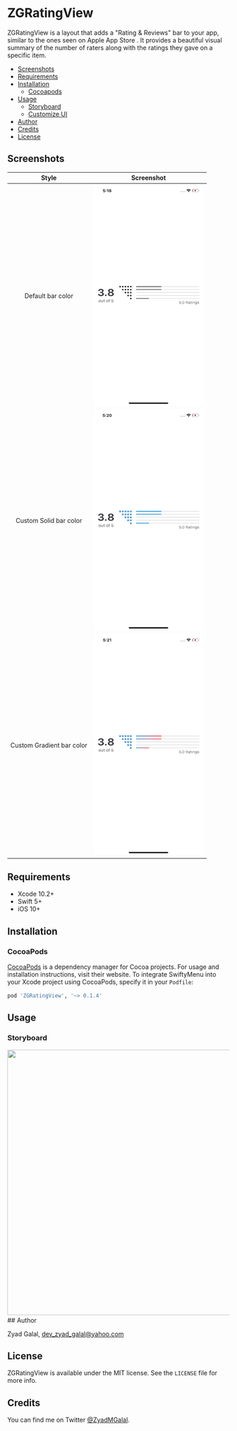 # ZGRatingView


ZGRatingView is a layout that adds a "Rating & Reviews" bar to your app, similar to the ones seen on Apple App Store . It provides a beautiful visual summary of the number of raters along with the ratings they gave on a specific item.


- [Screenshots](#screenshots)
- [Requirements](#requirements)
- [Installation](#installation)
    - [Cocoapods](#cocoapods)
- [Usage](#usage)
    - [Storyboard](#storyboard)
    - [Customize UI](#customizeui)
- [Author](#author)
- [Credits](#credits)
- [License](#license)


## Screenshots

| Style    | Screenshot  |
|:-------------:|:-------------:|
| Default bar color | <img src="https://github.com/ZyadGalal/ZGRatingView/blob/master/Screenshots/2.png" width="250" height="500"> |
| Custom Solid bar color | <img src="https://github.com/ZyadGalal/ZGRatingView/blob/master/Screenshots/3.png" width="250" height="500"> |
| Custom Gradient bar color  | <img src="https://github.com/ZyadGalal/ZGRatingView/blob/master/Screenshots/1.png" width="250" height="500">  |

## Requirements

* Xcode 10.2+
* Swift 5+
* iOS 10+

## Installation

### CocoaPods

[CocoaPods](https://cocoapods.org) is a dependency manager for Cocoa projects. For usage and installation instructions, visit their website. To integrate SwiftyMenu into your Xcode project using CocoaPods, specify it in your `Podfile`:

```ruby
pod 'ZGRatingView', '~> 0.1.4'
```

## Usage
### Storyboard
<img src="https://github.com/ZyadGalal/ZGRatingView/blob/master/Screenshots/usage.gif" width="800" height="600">
## Author

Zyad Galal, dev_zyad_galal@yahoo.com

## License

ZGRatingView is available under the MIT license. See the `LICENSE` file for more info.

## Credits

You can find me on Twitter [@ZyadMGalal](https://twitter.com/ZyadMGalal).

